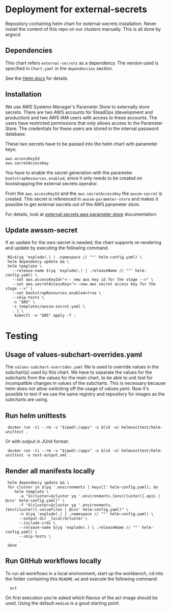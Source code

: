 # Deployment for external-secrets

Repository containing helm chart for external-secrets installation.
Never install the content of this repo on our clusters manually. This is all done by argocd.

## Dependencies

This chart refers `external-secrets` as a dependency. The version
used is specified in `Chart.yaml` in the `dependencies` section.

See the [Helm docs](https://helm.sh/docs/topics/charts/#chart-dependencies)
for details.

## Installation

We use AWS Systems Manager's Parameter Store to externally store secrets.
There are two AWS accounts for SteadOps (development and production) and two AWS IAM users with access to these accounts.
The users have restricted permissions that only allows access to the Parameter Store.
The credentials for these users are stored in the internal password database.

These two secrets have to be passed into the helm chart with parameter keys:

```
aws.accessKeyId
aws.secretAccessKey
```

You have to enable the secret generation with the parameter `bootstrapResources.enabled`, since
it only needs to be created on bootstrapping the external secrets operator.

From the `aws.accessKeyId` and the `aws.secretAccessKey` the `awssm-secret` is created. 
This secret is referenced in `awssm-parameter-store` and
makes it possible to get external secrets out of the AWS parameter store.

For details, look at [external secrets aws parameter store](https://external-secrets.io/latest/provider/aws-parameter-store/)
documentation.

## Update awssm-secret

If an update for the aws-secret is needed, the chart supports re-rendering and update by executing the
following command.

```shell
 NS=$(yq 'explode(.) | .namespace // ""' helm-config.yaml) \
 helm dependency update && \
 helm template \
   --release-name $(yq 'explode(.) | .releaseName // ""' helm-config.yaml) \
   --set aws.accessKeyId="<-- new aws key id for the stage -->" \
   --set aws.secretAccessKey="<--new aws secret access key for the stage -->" \
   --set bootstrapResources.enabled=true \
   --skip-tests \
   -n "$NS" \
   -s templates/awssm-secret.yaml \
   . | \
    kubectl -n "$NS" apply -f -
```

# Testing

## Usage of values-subchart-overrides.yaml

The `values-subchart-overrides.yaml` file is used to override values in the subchart(s) used by this chart.
We have to separate the values for the subcharts from the values for the main chart, to be able to
unit test for incompatible changes in values of the subcharts. This is necessary because helm does not allow
switching off the usage of values.yaml. Now it's possible to test if we use the same registry and repository
for images as the subcharts are using.

## Run helm unittests

```shell
 docker run -ti --rm -v "$(pwd):/apps" -u $(id -u) helmunittest/helm-unittest .
```

Or with output in JUnit format:

```shell
 docker run -ti --rm -v "$(pwd):/apps" -u $(id -u) helmunittest/helm-unittest -o test-output.xml .
```

## Render all manifests locally

```shell
 helm dependency update && \
 for cluster in $(yq '.environments | keys[]' helm-config.yaml); do
    helm template \
      -a "$(cluster=$cluster yq '.environments.[env(cluster)].apis | @csv' helm-config.yaml)" \
      -f "$(cluster=$cluster yq '.environments.[env(cluster)].valueFiles | @csv' helm-config.yaml)" \
      -n $(yq 'explode(.) | .namespace // ""' helm-config.yaml) \
      --output-dir _local/$cluster \
      --include-crds \
      --release-name $(yq 'explode(.) | .releaseName // ""' helm-config.yaml) \
      --skip-tests \
      .
 done
```

## Run GitHub workflows locally

To run all workflows in a local environment, start up the workbench, cd into the folder containing this
`README.md` and execute the following command:

```shell
  act
```

On first execution you're asked which flavour of the act image should be used. Using the default `medium`
is a good starting point.
